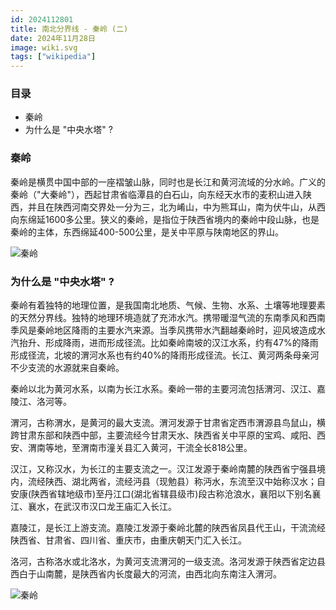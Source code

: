 ```yaml
---
id: 2024112801
title: 南北分界线 - 秦岭 (二)
date: 2024年11月28日
image: wiki.svg
tags: ["wikipedia"]
---
```



### 目录

 - 秦岭
 - 为什么是 "中央水塔" ? 


### 秦岭

秦岭是横贯中国中部的一座褶皱山脉，同时也是长江和黄河流域的分水岭。广义的秦岭（"大秦岭"），西起甘肃省临潭县的白石山，向东经天水市的麦积山进入陕西，并且在陕西河南交界处一分为三，北为崤山，中为熊耳山，南为伏牛山，从西向东绵延1600多公里。狭义的秦岭，是指位于陕西省境内的秦岭中段山脉，也是秦岭的主体，东西绵延400-500公里，是关中平原与陕南地区的界山。

![秦岭](https://loongzxl.com/blogs/20241128秦岭1.png)


### 为什么是 "中央水塔" ? 

秦岭有着独特的地理位置，是我国南北地质、气候、生物、水系、土壤等地理要素的天然分界线。独特的地理环境造就了充沛水汽。携带暖湿气流的东南季风和西南季风是秦岭地区降雨的主要水汽来源。当季风携带水汽翻越秦岭时，迎风坡造成水汽抬升、形成降雨，进而形成径流。比如秦岭南坡的汉江水系，约有47%的降雨形成径流，北坡的渭河水系也有约40%的降雨形成径流。长江、黄河两条母亲河不少支流的水源就来自秦岭。

秦岭以北为黄河水系，以南为长江水系。秦岭一带的主要河流包括渭河、汉江、嘉陵江、洛河等。

渭河，古称渭水，是黄河的最大支流。渭河发源于甘肃省定西市渭源县鸟鼠山，横跨甘肃东部和陕西中部，主要流经今甘肃天水、陕西省关中平原的宝鸡、咸阳、西安、渭南等地，至渭南市潼关县汇入黄河，干流全长818公里。

汉江，又称汉水，为长江的主要支流之一。汉江发源于秦岭南麓的陕西省宁强县境内，流经陕西、湖北两省，流经沔县（现勉县）称沔水，东流至汉中始称汉水；自安康(陕西省辖地级市)至丹江口(湖北省辖县级市)段古称沧浪水，襄阳以下别名襄江、襄水，在武汉市汉口龙王庙汇入长江。

嘉陵江，是长江上游支流。嘉陵江发源于秦岭北麓的陕西省凤县代王山，干流流经陕西省、甘肃省、四川省、重庆市，由重庆朝天门汇入长江。

洛河，古称洛水或北洛水，为黄河支流渭河的一级支流。洛河发源于陕西省定边县西白于山南麓，是陕西省内长度最大的河流，由西北向东南注入渭河。

![秦岭](https://loongzxl.com/blogs/20241128秦岭2.png)